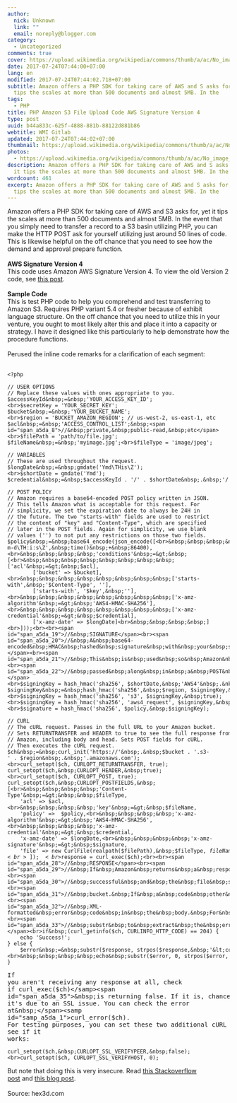 ```yaml
---
author:
  nick: Unknown
  link: ""
  email: noreply@blogger.com
category:
  - Uncategorized
comments: true
cover: https://upload.wikimedia.org/wikipedia/commons/thumb/a/ac/No_image_available.svg/2048px-No_image_available.svg.png
date: 2017-07-24T07:44:00+07:00
lang: en
modified: 2017-07-24T07:44:02.718+07:00
subtitle: Amazon offers a PHP SDK for taking care of AWS and S asks for, yet it
  tips the scales at more than 500 documents and almost 5MB. In the
tags:
  - PHP
title: PHP Amazon S3 File Upload Code AWS Signature Version 4
type: post
uuid: b44a833c-625f-4888-881b-88122d881b86
webtitle: WMI Gitlab
updated: 2017-07-24T07:44:02+07:00
thumbnail: https://upload.wikimedia.org/wikipedia/commons/thumb/a/ac/No_image_available.svg/2048px-No_image_available.svg.png
photos:
  - https://upload.wikimedia.org/wikipedia/commons/thumb/a/ac/No_image_available.svg/2048px-No_image_available.svg.png
description: Amazon offers a PHP SDK for taking care of AWS and S asks for, yet
  it tips the scales at more than 500 documents and almost 5MB. In the
wordcount: 461
excerpt: Amazon offers a PHP SDK for taking care of AWS and S asks for, yet it
  tips the scales at more than 500 documents and almost 5MB. In the
---
```


<span id="span_a5da_0">Amazon offers a PHP SDK for taking care of AWS and S3 asks for, yet it tips the scales at more than 500 documents and almost 5MB. In the event that you simply need to transfer a record to a S3 basin utilizing PHP, you can make the HTTP POST ask for yourself utilizing just around 50 lines of code. This is likewise helpful on the off chance that you need to see how the demand and approval prepare function.</span><br><br id="br_a5da_1"><b id="b_a5da_0">AWS Signature Version 4</b><br><span id="span_a5da_1">This code uses Amazon AWS Signature Version 4. To view the old Version 2 code, see&nbsp;</span><a href="https://www.h3xed.com/programming/simple-php-code-for-uploading-a-file-to-an-amazon-s3-bucket" id="a_a5da_0" rel="noopener noreferer nofollow">this post</a><span id="span_a5da_2">.</span><br><br id="br_a5da_4"><b id="b_a5da_1">Sample Code</b><br>This is test PHP code to help you comprehend and test transferring to Amazon S3. Requires PHP variant 5.4 or fresher because of exhibit language structure. On the off chance that you need to utilize this in your venture, you ought to most likely alter this and place it into a capacity or strategy. I have it designed like this particularly to help demonstrate how the procedure functions.<br><br>Perused the inline code remarks for a clarification of each segment:<br><br id="br_a5da_9"><pre><code id="code_a5da_0">&lt;?php<br><br><span id="span_a5da_5">//&nbsp;USER&nbsp;OPTIONS</span><br><span id="span_a5da_6">//&nbsp;Replace&nbsp;these&nbsp;values&nbsp;with&nbsp;ones&nbsp;appropriate&nbsp;to&nbsp;you.</span><br>$accessKeyId&nbsp;=&nbsp;'YOUR_ACCESS_KEY_ID';<br>$secretKey&nbsp;=&nbsp;'YOUR_SECRET_KEY';<br>$bucket&nbsp;=&nbsp;'YOUR_BUCKET_NAME';<br>$region&nbsp;=&nbsp;'BUCKET_AMAZON_REGION';&nbsp;<span id="span_a5da_7">//&nbsp;us-west-2,&nbsp;us-east-1,&nbsp;etc</span><br>$acl&nbsp;=&nbsp;'ACCESS_CONTROL_LIST';&nbsp;<span id="span_a5da_8">//&nbsp;private,&nbsp;public-read,&nbsp;etc</span><br>$filePath&nbsp;=&nbsp;'path/to/file.jpg';<br>$fileName&nbsp;=&nbsp;'myimage.jpg';<br>$fileType&nbsp;=&nbsp;'image/jpeg';<br><br><span id="span_a5da_9">//&nbsp;VARIABLES</span><br><span id="span_a5da_10">//&nbsp;These&nbsp;are&nbsp;used&nbsp;throughout&nbsp;the&nbsp;request.</span><br>$longDate&nbsp;=&nbsp;gmdate('Ymd\THis\Z');<br>$shortDate&nbsp;=&nbsp;gmdate('Ymd');<br>$credential&nbsp;=&nbsp;$accessKeyId&nbsp;.&nbsp;'/'&nbsp;.&nbsp;$shortDate&nbsp;.&nbsp;'/'&nbsp;.&nbsp;$region&nbsp;.&nbsp;'/s3/aws4_request';<br><br><span id="span_a5da_11">//&nbsp;POST&nbsp;POLICY</span><br><span id="span_a5da_12">//&nbsp;Amazon&nbsp;requires&nbsp;a&nbsp;base64-encoded&nbsp;POST&nbsp;policy&nbsp;written&nbsp;in&nbsp;JSON.</span><br><span id="span_a5da_13">//&nbsp;This&nbsp;tells&nbsp;Amazon&nbsp;what&nbsp;is&nbsp;acceptable&nbsp;for&nbsp;this&nbsp;request.&nbsp;For</span><br><span id="span_a5da_14">//&nbsp;simplicity,&nbsp;we&nbsp;set&nbsp;the&nbsp;expiration&nbsp;date&nbsp;to&nbsp;always&nbsp;be&nbsp;24H&nbsp;in&nbsp;</span><br><span id="span_a5da_15">//&nbsp;the&nbsp;future.&nbsp;The&nbsp;two&nbsp;"starts-with"&nbsp;fields&nbsp;are&nbsp;used&nbsp;to&nbsp;restrict</span><br><span id="span_a5da_16">//&nbsp;the&nbsp;content&nbsp;of&nbsp;"key"&nbsp;and&nbsp;"Content-Type",&nbsp;which&nbsp;are&nbsp;specified</span><br><span id="span_a5da_17">//&nbsp;later&nbsp;in&nbsp;the&nbsp;POST&nbsp;fields.&nbsp;Again&nbsp;for&nbsp;simplicity,&nbsp;we&nbsp;use&nbsp;blank</span><br><span id="span_a5da_18">//&nbsp;values&nbsp;('')&nbsp;to&nbsp;not&nbsp;put&nbsp;any&nbsp;restrictions&nbsp;on&nbsp;those&nbsp;two&nbsp;fields.</span><br>$policy&nbsp;=&nbsp;base64_encode(json_encode([<br>&nbsp;&nbsp;&nbsp;&nbsp;'expiration'&nbsp;=&gt;&nbsp;gmdate('Y-m-d\TH:i:s\Z',&nbsp;time()&nbsp;+&nbsp;86400),<br>&nbsp;&nbsp;&nbsp;&nbsp;'conditions'&nbsp;=&gt;&nbsp;[<br>&nbsp;&nbsp;&nbsp;&nbsp;&nbsp;&nbsp;&nbsp;&nbsp;['acl'&nbsp;=&gt;&nbsp;$acl],<br>&nbsp;&nbsp;&nbsp;&nbsp;&nbsp;&nbsp;&nbsp;&nbsp;['bucket'&nbsp;=&gt;&nbsp;$bucket],<br>&nbsp;&nbsp;&nbsp;&nbsp;&nbsp;&nbsp;&nbsp;&nbsp;['starts-with',&nbsp;'$Content-Type',&nbsp;''],<br>&nbsp;&nbsp;&nbsp;&nbsp;&nbsp;&nbsp;&nbsp;&nbsp;['starts-with',&nbsp;'$key',&nbsp;''],<br>&nbsp;&nbsp;&nbsp;&nbsp;&nbsp;&nbsp;&nbsp;&nbsp;['x-amz-algorithm'&nbsp;=&gt;&nbsp;'AWS4-HMAC-SHA256'],<br>&nbsp;&nbsp;&nbsp;&nbsp;&nbsp;&nbsp;&nbsp;&nbsp;['x-amz-credential'&nbsp;=&gt;&nbsp;$credential],<br>&nbsp;&nbsp;&nbsp;&nbsp;&nbsp;&nbsp;&nbsp;&nbsp;['x-amz-date'&nbsp;=&gt;&nbsp;$longDate]<br>&nbsp;&nbsp;&nbsp;&nbsp;]<br>]));<br><br><span id="span_a5da_19">//&nbsp;SIGNATURE</span><br><span id="span_a5da_20">//&nbsp;A&nbsp;base64-encoded&nbsp;HMAC&nbsp;hashed&nbsp;signature&nbsp;with&nbsp;your&nbsp;secret&nbsp;key.</span><br><span id="span_a5da_21">//&nbsp;This&nbsp;is&nbsp;used&nbsp;so&nbsp;Amazon&nbsp;can&nbsp;verify&nbsp;your&nbsp;request,&nbsp;and&nbsp;will&nbsp;be</span><br><span id="span_a5da_22">//&nbsp;passed&nbsp;along&nbsp;in&nbsp;a&nbsp;POST&nbsp;field&nbsp;later.</span><br>$signingKey&nbsp;=&nbsp;hash_hmac('sha256',&nbsp;$shortDate,&nbsp;'AWS4'&nbsp;.&nbsp;$secretKey,&nbsp;true);<br>$signingKey&nbsp;=&nbsp;hash_hmac('sha256',&nbsp;$region,&nbsp;$signingKey,&nbsp;true);<br>$signingKey&nbsp;=&nbsp;hash_hmac('sha256',&nbsp;'s3',&nbsp;$signingKey,&nbsp;true);<br>$signingKey&nbsp;=&nbsp;hash_hmac('sha256',&nbsp;'aws4_request',&nbsp;$signingKey,&nbsp;true);<br>$signature&nbsp;=&nbsp;hash_hmac('sha256',&nbsp;$policy,&nbsp;$signingKey);<br><br><span id="span_a5da_23">//&nbsp;CURL</span><br><span id="span_a5da_24">//&nbsp;The&nbsp;cURL&nbsp;request.&nbsp;Passes&nbsp;in&nbsp;the&nbsp;full&nbsp;URL&nbsp;to&nbsp;your&nbsp;Amazon&nbsp;bucket.</span><br><span id="span_a5da_25">//&nbsp;Sets&nbsp;RETURNTRANSFER&nbsp;and&nbsp;HEADER&nbsp;to&nbsp;true&nbsp;to&nbsp;see&nbsp;the&nbsp;full&nbsp;response&nbsp;from</span><br><span id="span_a5da_26">//&nbsp;Amazon,&nbsp;including&nbsp;body&nbsp;and&nbsp;head.&nbsp;Sets&nbsp;POST&nbsp;fields&nbsp;for&nbsp;cURL.</span><br><span id="span_a5da_27">//&nbsp;Then&nbsp;executes&nbsp;the&nbsp;cURL&nbsp;request.</span><br>$ch&nbsp;=&nbsp;curl_init('https://'&nbsp;.&nbsp;$bucket&nbsp;.&nbsp;'.s3-'&nbsp;.&nbsp;$region&nbsp;.&nbsp;'.amazonaws.com');<br>curl_setopt($ch,&nbsp;CURLOPT_RETURNTRANSFER,&nbsp;true);<br>curl_setopt($ch,&nbsp;CURLOPT_HEADER,&nbsp;true);<br>curl_setopt($ch,&nbsp;CURLOPT_POST,&nbsp;true);<br>curl_setopt($ch,&nbsp;CURLOPT_POSTFIELDS,&nbsp;[<br>&nbsp;&nbsp;&nbsp;&nbsp;'Content-Type'&nbsp;=&gt;&nbsp;&nbsp;$fileType,<br>&nbsp;&nbsp;&nbsp;&nbsp;'acl'&nbsp;=&gt;&nbsp;$acl,<br>&nbsp;&nbsp;&nbsp;&nbsp;'key'&nbsp;=&gt;&nbsp;$fileName,<br>&nbsp;&nbsp;&nbsp;&nbsp;'policy'&nbsp;=&gt;&nbsp;&nbsp;$policy,<br>&nbsp;&nbsp;&nbsp;&nbsp;'x-amz-algorithm'&nbsp;=&gt;&nbsp;'AWS4-HMAC-SHA256',<br>&nbsp;&nbsp;&nbsp;&nbsp;'x-amz-credential'&nbsp;=&gt;&nbsp;$credential,<br>&nbsp;&nbsp;&nbsp;&nbsp;'x-amz-date'&nbsp;=&gt;&nbsp;$longDate,<br>&nbsp;&nbsp;&nbsp;&nbsp;'x-amz-signature'&nbsp;=&gt;&nbsp;$signature,<br>&nbsp;&nbsp;&nbsp;&nbsp;'file'&nbsp;=&gt;&nbsp;new&nbsp;CurlFile(realpath($filePath),&nbsp;$fileType,&nbsp;$fileName)<br>]);<br>$response&nbsp;=&nbsp;curl_exec($ch);<br><br><span id="span_a5da_28">//&nbsp;RESPONSE</span><br><span id="span_a5da_29">//&nbsp;If&nbsp;Amazon&nbsp;returns&nbsp;a&nbsp;response&nbsp;code&nbsp;of&nbsp;204,&nbsp;the&nbsp;request&nbsp;was</span><br><span id="span_a5da_30">//&nbsp;successful&nbsp;and&nbsp;the&nbsp;file&nbsp;should&nbsp;be&nbsp;sitting&nbsp;in&nbsp;your&nbsp;Amazon&nbsp;S3</span><br><span id="span_a5da_31">//&nbsp;bucket.&nbsp;If&nbsp;a&nbsp;code&nbsp;other&nbsp;than&nbsp;204&nbsp;is&nbsp;returned,&nbsp;there&nbsp;will&nbsp;be&nbsp;an</span><br><span id="span_a5da_32">//&nbsp;XML-formatted&nbsp;error&nbsp;code&nbsp;in&nbsp;the&nbsp;body.&nbsp;For&nbsp;simplicity,&nbsp;we&nbsp;use</span><br><span id="span_a5da_33">//&nbsp;substr&nbsp;to&nbsp;extract&nbsp;the&nbsp;error&nbsp;code&nbsp;and&nbsp;output&nbsp;it.</span><br>if&nbsp;(curl_getinfo($ch,&nbsp;CURLINFO_HTTP_CODE)&nbsp;==&nbsp;204)&nbsp;{<br>&nbsp;&nbsp;&nbsp;&nbsp;echo&nbsp;'Success!';<br>}&nbsp;else&nbsp;{<br>&nbsp;&nbsp;&nbsp;&nbsp;$error&nbsp;=&nbsp;substr($response,&nbsp;strpos($response,&nbsp;'&lt;code&gt;')&nbsp;+&nbsp;6);<br>&nbsp;&nbsp;&nbsp;&nbsp;echo&nbsp;substr($error,&nbsp;0,&nbsp;strpos($error,&nbsp;'&lt;/code&gt;'));<br>}</code></pre><pre><span id="span_a5da_34">If you aren't receiving any response at all, check if&nbsp;</span><samp id="samp_a5da_0">curl_exec($ch)</samp><span id="span_a5da_35">&nbsp;is returning false. If it is, chances are it's due to an SSL issue. You can check the error at&nbsp;</span><samp id="samp_a5da_1">curl_error($ch)</samp><span id="span_a5da_36">. For testing purposes, you can set these two additional cURL options and see if it works:</span></pre><pre><code id="code_a5da_1">curl_setopt($ch,&nbsp;CURLOPT_SSL_VERIFYPEER,&nbsp;false);<br>curl_setopt($ch,&nbsp;CURLOPT_SSL_VERIFYHOST,&nbsp;0);</code></pre><span id="span_a5da_37">But note that doing this is very insecure. Read&nbsp;</span><a href="http://stackoverflow.com/questions/21195530/does-turning-off-curlopt-ssl-verifypeer-in-curl-make-transmission-insecure" id="a_a5da_1" target="_blank" rel="noopener noreferer nofollow">this Stackoverflow post</a><span id="span_a5da_38">&nbsp;and&nbsp;</span><a href="http://unitstep.net/blog/2009/05/05/using-curl-in-php-to-access-https-ssltls-protected-sites/" id="a_a5da_2" target="_blank" rel="noopener noreferer nofollow">this blog post</a><span id="span_a5da_39">.</span><br><br>Source: hex3d.com